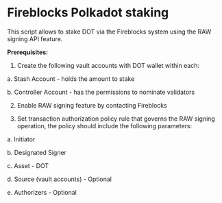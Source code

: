 # Fireblocks Polkadot staking 

This script allows to stake DOT via the Fireblocks system using the RAW signing API feature.

**Prerequisites:**
1. Create the following vault accounts with DOT wallet within each:

a. Stash Account - holds the amount to stake

b. Controller Account - has the permissions to nominate validators

2. Enable RAW signing feature by contacting Fireblocks

3. Set transaction authorization policy rule that governs the RAW signing operation, the policy should include the following parameters:

a. Initiator

b. Designated Signer

c. Asset - DOT

d. Source (vault accounts) - Optional

e. Authorizers - Optional

